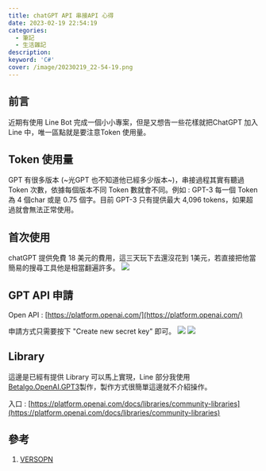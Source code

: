 ```yaml
---
title: chatGPT API 串接API 心得
date: 2023-02-19 22:54:19
categories: 
  - 筆記 
  - 生活雜記
description:
keyword: 'C#'
cover: /image/20230219_22-54-19.png
---
```



## 前言 
近期有使用 Line Bot 完成一個小小專案，但是又想告一些花樣就把ChatGPT 加入Line 中，唯一區點就是要注意Token 使用量。

## Token 使用量
GPT 有很多版本 (~光GPT 也不知道他已經多少版本~)，串接過程其實有聽過 Token 次數，依據每個版本不同 Token 數就會不同。例如 : GPT-3 每一個 Token 為 4 個char 或是 0.75 個字。目前 GPT-3 只有提供最大  4,096 tokens，如果超過就會無法正常使用。

## 首次使用
chatGPT 提供免費 18 美元的費用，這三天玩下去還沒花到 1美元，若直接把他當簡易的搜尋工具他是相當翻遍許多。
![](/image/20230308_17-55-21.png)


## GPT API 申請
Open API : [https://platform.openai.com/](https://platform.openai.com/)

申請方式只需要按下 "Create new secret key" 即可。
![](/image/20230308_17-47-49.png)
![](/image/20230308_17-51-28.png)

## Library 
這邊是已經有提供 Library 可以馬上實現，Line 部分我使用 [Betalgo.OpenAI.GPT3](https://github.com/betalgo/openai)製作，製作方式很簡單這邊就不介紹操作。

入口 : [https://platform.openai.com/docs/libraries/community-libraries](https://platform.openai.com/docs/libraries/community-libraries)



## 參考 
1. [VERSOPN](https://www.version1.com/an-analysis-of-chatgpt-and-openai-gpt3-how-to-use-it-for-your-business/)